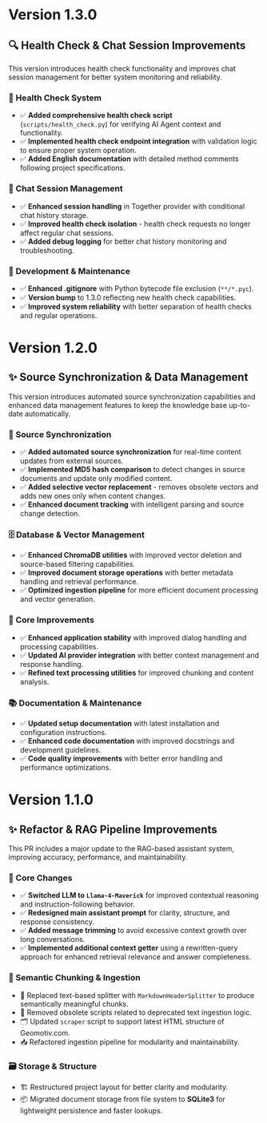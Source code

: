 # Version 1.3.0
## 🔍 Health Check & Chat Session Improvements

This version introduces health check functionality and improves chat session management for better system monitoring and reliability.

### 🏥 Health Check System

* ✅ **Added comprehensive health check script** (`scripts/health_check.py`) for verifying AI Agent context and functionality.
* ✅ **Implemented health check endpoint integration** with validation logic to ensure proper system operation.
* ✅ **Added English documentation** with detailed method comments following project specifications.

### 💬 Chat Session Management

* ✅ **Enhanced session handling** in Together provider with conditional chat history storage.
* ✅ **Improved health check isolation** - health check requests no longer affect regular chat sessions.
* ✅ **Added debug logging** for better chat history monitoring and troubleshooting.

### 🔧 Development & Maintenance

* ✅ **Enhanced .gitignore** with Python bytecode file exclusion (`**/*.pyc`).
* ✅ **Version bump** to 1.3.0 reflecting new health check capabilities.
* ✅ **Improved system reliability** with better separation of health checks and regular operations.

# Version 1.2.0
## ✨ Source Synchronization & Data Management

This version introduces automated source synchronization capabilities and enhanced data management features to keep the knowledge base up-to-date automatically.

### 🔄 Source Synchronization

* ✅ **Added automated source synchronization** for real-time content updates from external sources.
* ✅ **Implemented MD5 hash comparison** to detect changes in source documents and update only modified content.
* ✅ **Added selective vector replacement** - removes obsolete vectors and adds new ones only when content changes.
* ✅ **Enhanced document tracking** with intelligent parsing and source change detection.

### 🗄️ Database & Vector Management

* ✅ **Enhanced ChromaDB utilities** with improved vector deletion and source-based filtering capabilities.
* ✅ **Improved document storage operations** with better metadata handling and retrieval performance.
* ✅ **Optimized ingestion pipeline** for more efficient document processing and vector generation.

### 🔧 Core Improvements

* ✅ **Enhanced application stability** with improved dialog handling and processing capabilities.
* ✅ **Updated AI provider integration** with better context management and response handling.
* ✅ **Refined text processing utilities** for improved chunking and content analysis.

### 📚 Documentation & Maintenance

* ✅ **Updated setup documentation** with latest installation and configuration instructions.
* ✅ **Enhanced code documentation** with improved docstrings and development guidelines.
* ✅ **Code quality improvements** with better error handling and performance optimizations.

# Version 1.1.0
## ✨ Refactor & RAG Pipeline Improvements

This PR includes a major update to the RAG-based assistant system, improving accuracy, performance, and maintainability.

### 🔧 Core Changes

* ✅ **Switched LLM to `Llama-4-Maverick`** for improved contextual reasoning and instruction-following behavior.
* ✅ **Redesigned main assistant prompt** for clarity, structure, and response consistency.
* ✅ **Added message trimming** to avoid excessive context growth over long conversations.
* ✅ **Implemented additional context getter** using a rewritten-query approach for enhanced retrieval relevance and answer completeness.

### 🧠 Semantic Chunking & Ingestion

* 🔁 Replaced text-based splitter with `MarkdownHeaderSplitter` to produce semantically meaningful chunks.
* 🧹 Removed obsolete scripts related to deprecated text ingestion logic.
* 🗂️ Updated `scraper` script to support latest HTML structure of Geomotiv.com.
* 📥 Refactored ingestion pipeline for modularity and maintainability.

### 🗃️ Storage & Structure

* 🏗️ Restructured project layout for better clarity and modularity.
* 📦 Migrated document storage from file system to **SQLite3** for lightweight persistence and faster lookups.